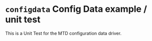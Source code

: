 # `configdata` Config Data example / unit test

This is a Unit Test for the MTD configuration data driver.
